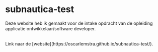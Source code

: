 # subnautica-test

Deze website heb ik gemaakt voor de intake opdracht van de opleiding applicatie ontwikkelaar/software developer.

<br>
Link naar de [website](https://oscarlemstra.github.io/subnautica-test/).
